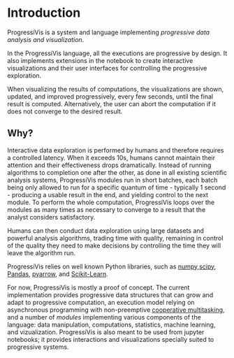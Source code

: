 # Introduction

ProgressiVis is a system and language implementing *progressive data
analysis and visualization*.

In the ProgressiVis language, all the executions are progressive by
design. It also implements extensions in the notebook to create
interactive visualizations and their user interfaces for controlling
the progressive exploration.

When visualizing the results of computations, the visualizations are
shown, updated, and improved progressively, every few seconds, until
the final result is computed. Alternatively, the user can abort the
computation if it does not converge to the desired result.

## Why?

Interactive data exploration is performed by humans and therefore
requires a controlled latency. When it exceeds 10s, humans cannot
maintain their attention and their effectiveness drops dramatically.
Instead of running algorithms to completion one after the other, as
done in all existing scientific analysis systems, ProgressiVis modules
run in short batches, each batch being only allowed to run for a
specific quantum of time - typically 1 second - producing a usable
result in the end, and yielding control to the next module.  To
perform the whole computation, ProgressiVis loops over the modules as
many times as necessary to converge to a result that the analyst
considers satisfactory.

Humans can then conduct data exploration using large datasets and
powerful analysis algorithms, trading time with quality, remaining in
control of the quality they need to make decisions by controlling the
time they will leave the algorithm run.


ProgressiVis relies on well known Python libraries, such as
[numpy](http://www.numpy.org/),[scipy](http://www.scipy.org/),
[Pandas](http://pandas.pydata.org/),
[pyarrow](https://arrow.apache.org/docs/python/index.html),
and
[Scikit-Learn](http://scikit-learn.org/).

For now, ProgressiVis is mostly a proof of concept. The current
implementation provides progressive data structures that can grow and
adapt to progressive computation, an execution model relying on
asynchronous programming with non-preemptive [cooperative
multitasking](https://en.wikipedia.org/wiki/Cooperative_multitasking),
and a number of *modules* implementing various components of the
language: data manipulation, computations, statistics, machine
learning, and vizualization.  ProgressiVis is also meant to be used
from jupyter notebooks; it provides interactions and visualizations
specially suited to progressive systems.
